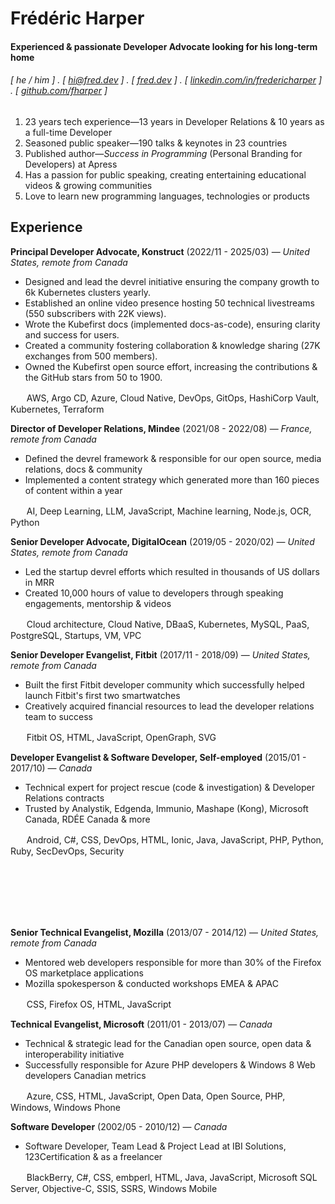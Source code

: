 # Frédéric Harper

#### Experienced & passionate Developer Advocate looking for his **long-term** home

###### [ he / him ] . [ [hi@fred.dev](mailto:hi@fred.dev) ] . [ [fred.dev](https://fred.dev) ] . [ [linkedin.com/in/fredericharper](https://linkedin.com/in/fredericharper) ] . [ [github.com/fharper](https://github.com/fharper) ]

1. 23 years tech experience—13 years in Developer Relations & 10 years as a full-time Developer
2. Seasoned public speaker—190 talks & keynotes in 23 countries
3. Published author—_Success in Programming_ (Personal Branding for Developers) at Apress
4. Has a passion for public speaking, creating entertaining educational videos & growing communities
5. Love to learn new programming languages, technologies or products

## Experience

**Principal Developer Advocate, Konstruct** (2022/11 - 2025/03) — _United States, remote from Canada_

- Designed and lead the devrel initiative ensuring the company growth to 6k Kubernetes clusters yearly.
- Established an online video presence hosting 50 technical livestreams (550 subscribers with 22K views).
- Wrote the Kubefirst docs (implemented docs-as-code), ensuring clarity and success for users.
- Created a community fostering collaboration & knowledge sharing (27K exchanges from 500 members).
- Owned the Kubefirst open source effort, increasing the contributions & the GitHub stars from 50 to 1900.

ㅤㅤAWS, Argo CD, Azure, Cloud Native, DevOps, GitOps, HashiCorp Vault, Kubernetes, Terraform

**Director of Developer Relations, Mindee** (2021/08 - 2022/08) — _France, remote from Canada_

- Defined the devrel framework & responsible for our open source, media relations, docs & community
- Implemented a content strategy which generated more than 160 pieces of content within a year

ㅤㅤAI, Deep Learning, LLM, JavaScript, Machine learning, Node.js, OCR, Python

**Senior Developer Advocate, DigitalOcean** (2019/05 - 2020/02) — _United States, remote from Canada_

- Led the startup devrel efforts which resulted in thousands of US dollars in MRR
- Created 10,000 hours of value to developers through speaking engagements, mentorship & videos

ㅤㅤCloud architecture, Cloud Native, DBaaS, Kubernetes, MySQL, PaaS, PostgreSQL, Startups, VM, VPC

**Senior Developer Evangelist, Fitbit** (2017/11 - 2018/09) — _United States, remote from Canada_

- Built the first Fitbit developer community which successfully helped launch Fitbit's first two smartwatches
- Creatively acquired financial resources to lead the developer relations team to success

ㅤㅤFitbit OS, HTML, JavaScript, OpenGraph, SVG

**Developer Evangelist & Software Developer, Self-employed** (2015/01 - 2017/10) — _Canada_

- Technical expert for project rescue (code & investigation) & Developer Relations contracts
- Trusted by Analystik, Edgenda, Immunio, Mashape (Kong), Microsoft Canada, RDÉE Canada & more

ㅤㅤAndroid, C#, CSS, DevOps, HTML, Ionic, Java, JavaScript, PHP, Python, Ruby, SecDevOps, Security

<br>
<br>
<br>
<br>
<br>

**Senior Technical Evangelist, Mozilla** (2013/07 - 2014/12) — _United States, remote from Canada_

- Mentored web developers responsible for more than 30% of the Firefox OS marketplace applications
- Mozilla spokesperson & conducted workshops EMEA & APAC

ㅤㅤCSS, Firefox OS, HTML, JavaScript

**Technical Evangelist, Microsoft** (2011/01 - 2013/07) — _Canada_

- Technical & strategic lead for the Canadian open source, open data & interoperability initiative
- Successfully responsible for Azure PHP developers & Windows 8 Web developers Canadian metrics

ㅤㅤAzure, CSS, HTML, JavaScript, Open Data, Open Source, PHP, Windows, Windows Phone

**Software Developer** (2002/05 - 2010/12) — _Canada_

- Software Developer, Team Lead & Project Lead at IBI Solutions, 123Certification & as a freelancer

ㅤㅤBlackBerry, C#, CSS, embperl, HTML, Java, JavaScript, Microsoft SQL Server, Objective-C, SSIS, SSRS, Windows Mobile